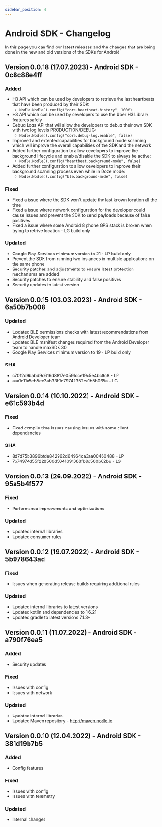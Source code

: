 ```yaml
---
sidebar_position: 4
---
```


# Android SDK - Changelog

In this page you can find our latest releases and the changes that are being done in the new and old versions of the SDKs for Android

## Version 0.0.18 (17.07.2023) - Android SDK - 0c8c88e4ff
### Added
- HB API which can be used by developers to retrieve the last heartbeats that have been produced by their SDK:
  - `Nodle.Nodle().config("core.heartbeat.history", 100f)`
- H3 API which can be used by developers to use the Uber H3 Library features safely
- Debug Logs API that will allow the developers to debug their own SDK with two log levels PRODUCTION/DEBUG:
  - `Nodle.Nodle().config("core.debug-log.enable", false)`
- Improved and extented capabilities for background mode scanning which will improve the overall capabilities of the SDK and the network
- Added further configuration to allow developers to improve the background lifecycle and enable/disable the SDK to always be active: 
  - `Nodle.Nodle().config("heartbeat.background-mode", false)`
- Added further configuration to allow developers to improve their background scanning process even while in Doze mode: 
  - `Nodle.Nodle().config("ble.background-mode", false)`
### Fixed
- Fixed a issue where the SDK won't update the last known location all the time
- Fixed a issue where network configuration for the developer could cause issues and prevent the SDK to send payloads because of false positives
- Fixed a issue where some Android 8 phone GPS stack is broken when trying to retrive location - LG build only
### Updated
- Google Play Services minimum version to 21 - LP build only
- Prevent the SDK from running two instances in multiple applications on the same phone
- Security patches and adjustments to ensure latest protection mechanisms are added
- Security patches to ensure stability and false positives
- Security updates to latest version

## Version 0.0.15 (03.03.2023) - Android SDK - 6a50b7b008
### Updated
- Updated BLE permissions checks with latest recommendations from Android Developer team
- Updated BLE manifest changes required from the Android Developer team to handle maxSDK 30 
- Google Play Services minimum version to 19 - LP build only
### SHA
- c70f2d9babd9d616d8817e0591cce19c5e4bc9c8 - LP
- aaa1c11a5eb5ee3ab33b1c79742352ca1b5b065a - LG

## Version 0.0.14 (10.10.2022) - Android SDK - e61c593b4d
### Fixed
- Fixed compile time issues causing issues with some client dependencies
### SHA
- 8d7d75b3896bfde842962d64964ca3aa00460488 - LP
- 7b74974d55f228506d5641691688fb9c500b62be - LG

## Version 0.0.13 (26.09.2022) - Android SDK - 95a5b4f577
### Fixed
- Performance improvements and optimizations
### Updated
- Updated internal libraries
- Updated consumer rules

## Version 0.0.12 (19.07.2022) - Android SDK - 5b978643ad
### Fixed
- Issues when generating release builds requiring additional rules
### Updated
- Updated internal libraries to latest versions
- Updated kotlin and dependencies to 1.6.21
- Updated gradle to latest versions 7.1.3+

## Version 0.0.11 (11.07.2022) - Android SDK - a790f76ea5
### Added
- Security updates
### Fixed
- Issues with config
- Issues with network
### Updated
- Updated internal libraries 
- Updated Maven repository - http://maven.nodle.io

## Version 0.0.10 (12.04.2022) - Android SDK - 381d19b7b5
### Added
- Config features
### Fixed
- Issues with config
- Issues with telemetry
### Updated
- Internal changes
